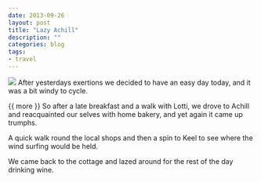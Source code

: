 ```yaml
---
date: 2013-09-26
layout: post
title: "Lazy Achill"
description: ""
categories: blog  
tags: 
- travel
---
```


  
![](/images/2013/2013-09-26-lazy-achill.jpg)
After yesterdays exertions we decided to have an easy day today, and it was a bit windy to cycle.

{{ more }} 
So after a late breakfast and a walk with Lotti, we drove to Achill and reacquainted our selves with home bakery, and yet again it came up trumphs.

A quick walk round the local shops and then a spin to Keel to see where the wind surfing would be held.

We came back to the cottage and lazed around for the rest of the day drinking wine.

